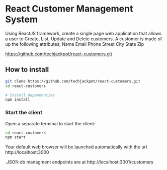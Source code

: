 # React Customer Management System

Using ReactJS framework, create a single page web application that allows a user to Create, List, Update and Delete customers. A customer is made of up the following attributes;
Name
Email
Phone
Street
City
State
Zip

https://github.com/techjackpot/react-customers.git

##  How to install

```bash
git clone https://github.com/techjackpot/react-customers.git
cd react-customers

# Install dependencies
npm install
```

### Start the client
Open a separate terminal to start the client:

```bash
cd react-customers
npm start
```

Your default web browser will be launched automatically with the url http://localhost:3000

.JSON db managment endpoints are at http://localhost:3001/customers
